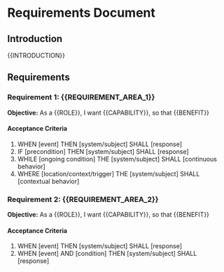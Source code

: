 # Requirements Document

## Introduction

{{INTRODUCTION}}

## Requirements

### Requirement 1: {{REQUIREMENT_AREA_1}}

**Objective:** As a {{ROLE}}, I want {{CAPABILITY}}, so that {{BENEFIT}}

#### Acceptance Criteria

1. WHEN [event] THEN [system/subject] SHALL [response]
2. IF [precondition] THEN [system/subject] SHALL [response]
3. WHILE [ongoing condition] THE [system/subject] SHALL [continuous behavior]
4. WHERE [location/context/trigger] THE [system/subject] SHALL [contextual behavior]

### Requirement 2: {{REQUIREMENT_AREA_2}}

**Objective:** As a {{ROLE}}, I want {{CAPABILITY}}, so that {{BENEFIT}}

#### Acceptance Criteria

1. WHEN [event] THEN [system/subject] SHALL [response]
2. WHEN [event] AND [condition] THEN [system/subject] SHALL [response]

<!-- Additional requirements follow the same pattern -->
